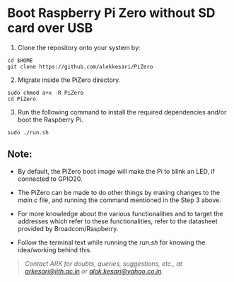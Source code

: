 # Boot Raspberry Pi Zero without SD card over USB

1. Clone the repository onto your system by:
  ```
  cd $HOME
  git clone https://github.com/alokkesari/PiZero
  ```

2. Migrate inside the PiZero directory.
  ```
  sudo chmod a+x -R PiZero
  cd PiZero
  ```

3. Run the following command to install the required dependencies and/or boot the Raspberry Pi.
  ```
  sudo ./run.sh
  ```

## Note:

* By default, the PiZero boot image will make the Pi to blink an LED, if connected to GPIO20.

* The PiZero can be made to do other things by making changes to the *main.c* file, and running the command mentioned in the Step 3 above.

* For more knowledge about the various functionalities and to target the addresses which refer to these functionalities, refer to the datasheet provided by Broadcom/Raspberry.

* Follow the terminal text while running the *run.sh* for knowing the idea/working behind this.

> *Contact ARK for doubts, queries, suggestions, etc., at arkesari@iith.ac.in or alok.kesari@yahoo.co.in.*
